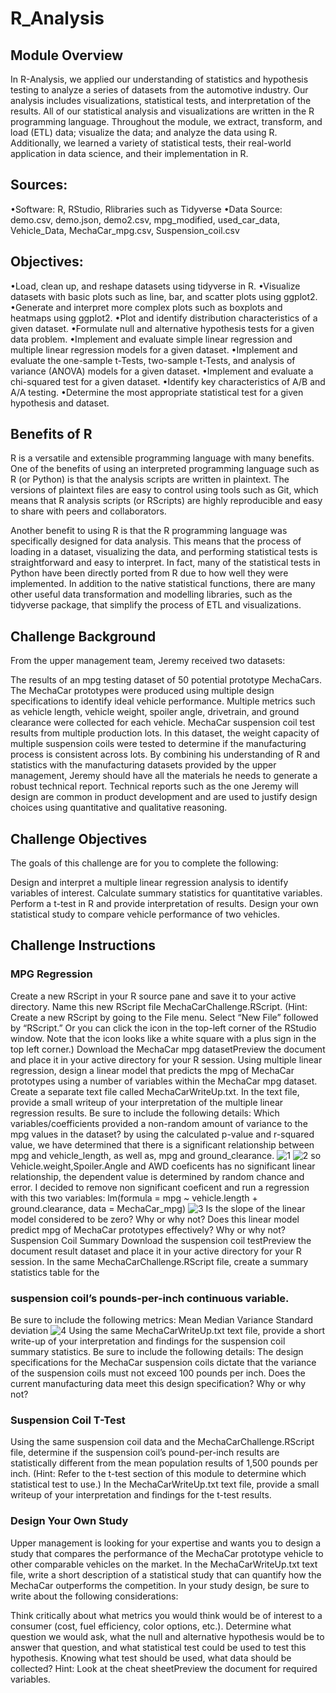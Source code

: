 # R_Analysis

## Module Overview
In R-Analysis, we applied our understanding of statistics and hypothesis testing to analyze a series of datasets from the automotive industry. Our analysis includes visualizations, statistical tests, and interpretation of the results. All of our statistical analysis and visualizations are written in the R programming language.
Throughout the module, we extract, transform, and load (ETL) data; visualize the data; and analyze the data using R. Additionally, we learned a variety of statistical tests, their real-world application in data science, and their implementation in R.

## Sources:
•Software: R, RStudio, Rlibraries such as Tidyverse
•Data Source: demo.csv, demo.json, demo2.csv, mpg_modified, used_car_data, Vehicle_Data, MechaCar_mpg.csv, Suspension_coil.csv

## Objectives:
•Load, clean up, and reshape datasets using tidyverse in R.
•Visualize datasets with basic plots such as line, bar, and scatter plots using ggplot2.
•Generate and interpret more complex plots such as boxplots and heatmaps using ggplot2.
•Plot and identify distribution characteristics of a given dataset.
•Formulate null and alternative hypothesis tests for a given data problem.
•Implement and evaluate simple linear regression and multiple linear regression models for a given dataset.
•Implement and evaluate the one-sample t-Tests, two-sample t-Tests, and analysis of variance (ANOVA) models for a given dataset.
•Implement and evaluate a chi-squared test for a given dataset.
•Identify key characteristics of A/B and A/A testing.
•Determine the most appropriate statistical test for a given hypothesis and dataset.


## Benefits of R
R is a versatile and extensible programming language with many benefits. One of the benefits of using an interpreted programming language such as R (or Python) is that the analysis scripts are written in plaintext. The versions of plaintext files are easy to control using tools such as Git, which means that R analysis scripts (or RScripts) are highly reproducible and easy to share with peers and collaborators.

Another benefit to using R is that the R programming language was specifically designed for data analysis. This means that the process of loading in a dataset, visualizing the data, and performing statistical tests is straightforward and easy to interpret. In fact, many of the statistical tests in Python have been directly ported from R due to how well they were implemented. In addition to the native statistical functions, there are many other useful data transformation and modelling libraries, such as the tidyverse package, that simplify the process of ETL and visualizations.


## Challenge Background
From the upper management team, Jeremy received two datasets:

The results of an mpg testing dataset of 50 potential prototype MechaCars. The MechaCar prototypes were produced using multiple design specifications to identify ideal vehicle performance. Multiple metrics such as vehicle length, vehicle weight, spoiler angle, drivetrain, and ground clearance were collected for each vehicle.
MechaCar suspension coil test results from multiple production lots. In this dataset, the weight capacity of multiple suspension coils were tested to determine if the manufacturing process is consistent across lots.
By combining his understanding of R and statistics with the manufacturing datasets provided by the upper management, Jeremy should have all the materials he needs to generate a robust technical report. Technical reports such as the one Jeremy will design are common in product development and are used to justify design choices using quantitative and qualitative reasoning.

## Challenge Objectives
The goals of this challenge are for you to complete the following:

Design and interpret a multiple linear regression analysis to identify variables of interest.
Calculate summary statistics for quantitative variables.
Perform a t-test in R and provide interpretation of results.
Design your own statistical study to compare vehicle performance of two vehicles.
## Challenge Instructions
### MPG Regression
Create a new RScript in your R source pane and save it to your active directory. Name this new RScript file MechaCarChallenge.RScript. (Hint: Create a new RScript by going to the File menu. Select “New File” followed by “RScript.” Or you can click the icon in the top-left corner of the RStudio window. Note that the icon looks like a white square with a plus sign in the top left corner.)
Download the MechaCar mpg datasetPreview the document and place it in your active directory for your R session.
Using multiple linear regression, design a linear model that predicts the mpg of MechaCar prototypes using a number of variables within the MechaCar mpg dataset. Create a separate text file called MechaCarWriteUp.txt. In the text file, provide a small writeup of your interpretation of the multiple linear regression results. Be sure to include the following details:
Which variables/coefficients provided a non-random amount of variance to the mpg values in the dataset?
by using the calculated p-value and r-squared value, we have determined that there is a significant relationship between mpg and vehicle_length, as well as, mpg and ground_clearance. 
![1](https://github.com/hbostanchi/R_Analysis/blob/master/Challenge/png/Rplot01.png)
![2](https://github.com/hbostanchi/R_Analysis/blob/master/Challenge/png/Rplot02.png)
so Vehicle.weight,Spoiler.Angle and AWD coeficents has no significant linear relationship, the dependent value is determined by random chance and error.  I decided to remove non significant coeficent and run a regression with this two variables:
lm(formula = mpg ~ vehicle.length + ground.clearance, data = MechaCar_mpg) 
![3](https://github.com/hbostanchi/R_Analysis/blob/master/Challenge/png/3.png)
Is the slope of the linear model considered to be zero? Why or why not?
Does this linear model predict mpg of MechaCar prototypes effectively? Why or why not?
Suspension Coil Summary
Download the suspension coil testPreview the document result dataset and place it in your active directory for your R session.
In the same MechaCarChallenge.RScript file, create a summary statistics table for the 
### suspension coil’s pounds-per-inch continuous variable.
Be sure to include the following metrics:
Mean
Median
Variance
Standard deviation
![4](https://github.com/hbostanchi/R_Analysis/blob/master/Challenge/png/4.png)
Using the same MechaCarWriteUp.txt text file, provide a short write-up of your interpretation and findings for the suspension coil summary statistics. Be sure to include the following details:
The design specifications for the MechaCar suspension coils dictate that the variance of the suspension coils must not exceed 100 pounds per inch. Does the current manufacturing data meet this design specification? Why or why not?
### Suspension Coil T-Test
Using the same suspension coil data and the MechaCarChallenge.RScript file, determine if the suspension coil’s pound-per-inch results are statistically different from the mean population results of 1,500 pounds per inch. (Hint: Refer to the t-test section of this module to determine which statistical test to use.)
In the MechaCarWriteUp.txt text file, provide a small writeup of your interpretation and findings for the t-test results.
### Design Your Own Study
Upper management is looking for your expertise and wants you to design a study that compares the performance of the MechaCar prototype vehicle to other comparable vehicles on the market. In the MechaCarWriteUp.txt text file, write a short description of a statistical study that can quantify how the MechaCar outperforms the competition. In your study design, be sure to write about the following considerations:

Think critically about what metrics you would think would be of interest to a consumer (cost, fuel efficiency, color options, etc.).
Determine what question we would ask, what the null and alternative hypothesis would be to answer that question, and what statistical test could be used to test this hypothesis.
Knowing what test should be used, what data should be collected? Hint: Look at the cheat sheetPreview the document for required variables.



